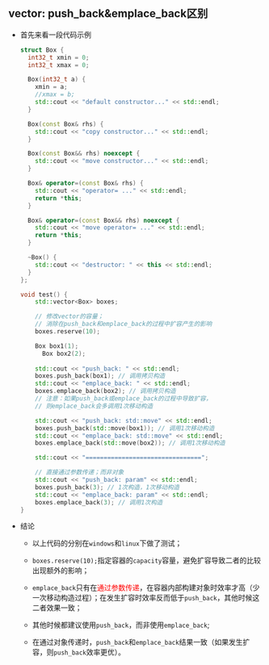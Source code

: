 ## vector: push_back&emplace_back区别

- 首先来看一段代码示例

  ```c++
  struct Box {
    int32_t xmin = 0;
    int32_t xmax = 0;
  
    Box(int32_t a) {
      xmin = a;
      //xmax = b;
      std::cout << "default constructor..." << std::endl;
    }
  
    Box(const Box& rhs) {
      std::cout << "copy constructor..." << std::endl;
    }
  
    Box(const Box&& rhs) noexcept {
      std::cout << "move constructor..." << std::endl;
    }
  
    Box& operator=(const Box& rhs) {
      std::cout << "operator= ..." << std::endl;
      return *this;
    }
  
    Box& operator=(const Box&& rhs) noexcept {
      std::cout << "move operator= ..." << std::endl;
      return *this;
    }
  
    ~Box() {
      std::cout << "destructor: " << this << std::endl;
    }
  };
  
  void test() {
      std::vector<Box> boxes;
  
      // 修改vector的容量；
      // 消除在push_back和emplace_back的过程中扩容产生的影响
      boxes.reserve(10);
  
      Box box1(1);
    	Box box2(2);
      
      std::cout << "push_back: " << std::endl;
      boxes.push_back(box1); // 调用拷贝构造
      std::cout << "emplace_back: " << std::endl;
      boxes.emplace_back(box2); // 调用拷贝构造
      // 注意：如果push_back或emplace_back的过程中导致扩容，
      // 则emplace_back会多调用1次移动构造
  
      std::cout << "push_back: std::move" << std::endl;
      boxes.push_back(std::move(box1)); // 调用1次移动构造
      std::cout << "emplace_back: std::move" << std::endl;
      boxes.emplace_back(std::move(box2)); // 调用1次移动构造
  
      std::cout << "================================";
  
      // 直接通过参数传递；而非对象
      std::cout << "push_back: param" << std::endl;
      boxes.push_back(3); // 1次构造，1次移动构造
      std::cout << "emplace_back: param" << std::endl;
      boxes.emplace_back(3); // 调用1次构造
  }
  ```

- 结论

  - 以上代码的分别在`windows`和`linux`下做了测试；

  - `boxes.reserve(10);`指定容器的`capacity`容量，避免扩容导致二者的比较出现额外的影响；

  - `emplace_back`只有在<font color=red>通过参数传递</font>，在容器内部构建对象时效率才高（少一次移动构造过程）；在发生扩容时效率反而低于`push_back`，其他时候这二者效果一致；
  - 其他时候都建议使用`push_back`，而非使用`emplace_back`;
  - 在通过对象传递时，`push_back`和`emplace_back`结果一致（如果发生扩容，则`push_back`效率更优）。

